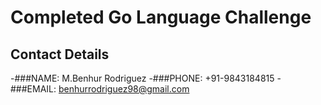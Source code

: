 # Completed Go Language Challenge

## Contact Details 
  -###NAME: M.Benhur Rodriguez
  -###PHONE: +91-9843184815
  -###EMAIL: benhurrodriguez98@gmail.com
